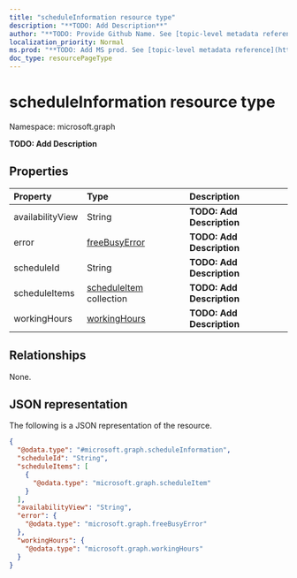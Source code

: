 ```yaml
---
title: "scheduleInformation resource type"
description: "**TODO: Add Description**"
author: "**TODO: Provide Github Name. See [topic-level metadata reference](https://msgo.azurewebsites.net/add/document/guidelines/metadata.html#topic-level-metadata)**"
localization_priority: Normal
ms.prod: "**TODO: Add MS prod. See [topic-level metadata reference](https://msgo.azurewebsites.net/add/document/guidelines/metadata.html#topic-level-metadata)**"
doc_type: resourcePageType
---
```


# scheduleInformation resource type


Namespace: microsoft.graph

**TODO: Add Description**

## Properties
|Property|Type|Description|
|:---|:---|:---|
|availabilityView|String|**TODO: Add Description**|
|error|[freeBusyError](../resources/freebusyerror.md)|**TODO: Add Description**|
|scheduleId|String|**TODO: Add Description**|
|scheduleItems|[scheduleItem](../resources/scheduleitem.md) collection|**TODO: Add Description**|
|workingHours|[workingHours](../resources/workinghours.md)|**TODO: Add Description**|

## Relationships
None.

## JSON representation
The following is a JSON representation of the resource.
<!-- {
  "blockType": "resource",
  "@odata.type": "microsoft.graph.scheduleInformation"
}
-->
``` json
{
  "@odata.type": "#microsoft.graph.scheduleInformation",
  "scheduleId": "String",
  "scheduleItems": [
    {
      "@odata.type": "microsoft.graph.scheduleItem"
    }
  ],
  "availabilityView": "String",
  "error": {
    "@odata.type": "microsoft.graph.freeBusyError"
  },
  "workingHours": {
    "@odata.type": "microsoft.graph.workingHours"
  }
}
```

